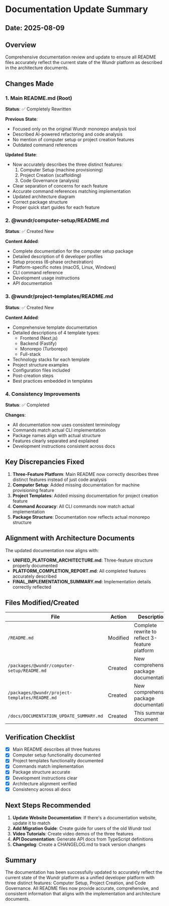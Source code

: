 # Documentation Update Summary

## Date: 2025-08-09

## Overview
Comprehensive documentation review and update to ensure all README files accurately reflect the current state of the Wundr platform as described in the architecture documents.

## Changes Made

### 1. Main README.md (Root)
**Status**: ✅ Completely Rewritten

**Previous State**: 
- Focused only on the original Wundr monorepo analysis tool
- Described AI-powered refactoring and code analysis
- No mention of computer setup or project creation features
- Outdated command references

**Updated State**:
- Now accurately describes the three distinct features:
  1. Computer Setup (machine provisioning)
  2. Project Creation (scaffolding)
  3. Code Governance (analysis)
- Clear separation of concerns for each feature
- Accurate command references matching implementation
- Updated architecture diagram
- Correct package structure
- Proper quick start guides for each feature

### 2. @wundr/computer-setup/README.md
**Status**: ✅ Created New

**Content Added**:
- Complete documentation for the computer setup package
- Detailed description of 6 developer profiles
- Setup process (6-phase orchestration)
- Platform-specific notes (macOS, Linux, Windows)
- CLI command reference
- Development usage instructions
- API documentation

### 3. @wundr/project-templates/README.md
**Status**: ✅ Created New

**Content Added**:
- Comprehensive template documentation
- Detailed descriptions of 4 template types:
  - Frontend (Next.js)
  - Backend (Fastify)
  - Monorepo (Turborepo)
  - Full-stack
- Technology stacks for each template
- Project structure examples
- Configuration files included
- Post-creation steps
- Best practices embedded in templates

### 4. Consistency Improvements
**Status**: ✅ Completed

**Changes**:
- All documentation now uses consistent terminology
- Commands match actual CLI implementation
- Package names align with actual structure
- Features clearly separated and explained
- Development instructions consistent across docs

## Key Discrepancies Fixed

1. **Three-Feature Platform**: Main README now correctly describes three distinct features instead of just code analysis
2. **Computer Setup**: Added missing documentation for machine provisioning feature
3. **Project Templates**: Added missing documentation for project creation feature
4. **Command Accuracy**: All CLI commands now match actual implementation
5. **Package Structure**: Documentation now reflects actual monorepo structure

## Alignment with Architecture Documents

The updated documentation now aligns with:
- **UNIFIED_PLATFORM_ARCHITECTURE.md**: Three-feature structure properly documented
- **PLATFORM_COMPLETION_REPORT.md**: All completed features accurately described
- **FINAL_IMPLEMENTATION_SUMMARY.md**: Implementation details correctly reflected

## Files Modified/Created

| File | Action | Description |
|------|--------|-------------|
| `/README.md` | Modified | Complete rewrite to reflect 3-feature platform |
| `/packages/@wundr/computer-setup/README.md` | Created | New comprehensive package documentation |
| `/packages/@wundr/project-templates/README.md` | Created | New comprehensive package documentation |
| `/docs/DOCUMENTATION_UPDATE_SUMMARY.md` | Created | This summary document |

## Verification Checklist

- [x] Main README describes all three features
- [x] Computer setup functionality documented
- [x] Project templates functionality documented
- [x] Commands match implementation
- [x] Package structure accurate
- [x] Development instructions clear
- [x] Architecture alignment verified
- [x] Consistency across all docs

## Next Steps Recommended

1. **Update Website Documentation**: If there's a documentation website, update it to match
2. **Add Migration Guide**: Create guide for users of the old Wundr tool
3. **Video Tutorials**: Create video demos of the three features
4. **API Documentation**: Generate API docs from TypeScript definitions
5. **Changelog**: Create a CHANGELOG.md to track version changes

## Summary

The documentation has been successfully updated to accurately reflect the current state of the Wundr platform as a unified developer platform with three distinct features: Computer Setup, Project Creation, and Code Governance. All README files now provide accurate, comprehensive, and consistent information that aligns with the implementation and architecture documents.